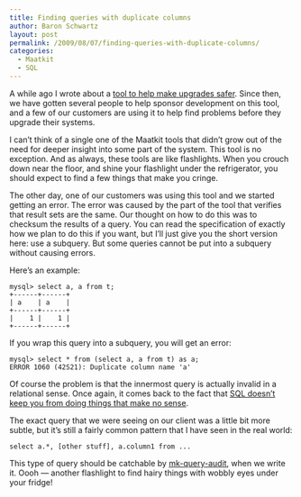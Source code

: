 ```yaml
---
title: Finding queries with duplicate columns
author: Baron Schwartz
layout: post
permalink: /2009/08/07/finding-queries-with-duplicate-columns/
categories:
  - Maatkit
  - SQL
---
```

A while ago I wrote about a [tool to help make upgrades safer][1]. Since then, we have gotten several people to help sponsor development on this tool, and a few of our customers are using it to help find problems before they upgrade their systems.

I can&#8217;t think of a single one of the Maatkit tools that didn&#8217;t grow out of the need for deeper insight into some part of the system. This tool is no exception. And as always, these tools are like flashlights. When you crouch down near the floor, and shine your flashlight under the refrigerator, you should expect to find a few things that make you cringe.

The other day, one of our customers was using this tool and we started getting an error. The error was caused by the part of the tool that verifies that result sets are the same. Our thought on how to do this was to checksum the results of a query. You can read the specification of exactly how we plan to do this if you want, but I&#8217;ll just give you the short version here: use a subquery. But some queries cannot be put into a subquery without causing errors.

Here&#8217;s an example:

    mysql> select a, a from t;
    +------+------+
    | a    | a    |
    +------+------+
    |    1 |    1 | 
    +------+------+

If you wrap this query into a subquery, you will get an error:

    mysql> select * from (select a, a from t) as a;
    ERROR 1060 (42S21): Duplicate column name 'a'

Of course the problem is that the innermost query is actually invalid in a relational sense. Once again, it comes back to the fact that [SQL doesn&#8217;t keep you from doing things that make no sense][2].

The exact query that we were seeing on our client was a little bit more subtle, but it&#8217;s still a fairly common pattern that I have seen in the real world:

    select a.*, [other stuff], a.column1 from ...

This type of query should be catchable by [mk-query-audit][3], when we write it. Oooh &#8212; another flashlight to find hairy things with wobbly eyes under your fridge!

 [1]: http://code.google.com/p/maatkit/wiki/mk_upgrade
 [2]: http://www.xaprb.com/blog/2009/03/29/a-review-of-sql-and-relational-theory-by-c-j-date/
 [3]: http://www.maatkit.org/doc/mk-query-advisor.html